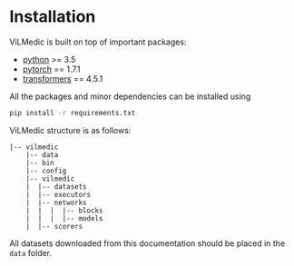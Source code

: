 # Installation
ViLMedic is built on top of important packages:

- [python](https://www.python.org/downloads/) >= 3.5
- [pytorch](http://pytorch.org/) == 1.7.1
- [transformers](https://huggingface.co/transformers/) == 4.5.1

All the packages and minor dependencies can be installed using
```bash
pip install -r requirements.txt
```

ViLMedic structure is as follows:

```
|-- vilmedic
	|-- data
	|-- bin
	|-- config
	|-- vilmedic
	|  |-- datasets
	|  |-- executors
	|  |-- networks
	|  |  |  |-- blocks
	|  |  |  |-- models
	|  |-- scorers
```

All datasets downloaded from this documentation should be placed in the `data` folder.